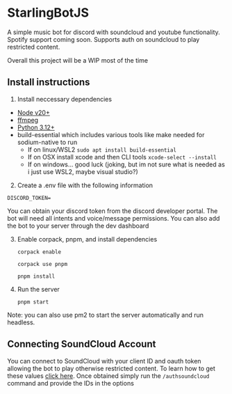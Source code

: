 # StarlingBotJS

A simple music bot for discord with soundcloud and youtube functionality. Spotify support coming soon. Supports auth on soundcloud to play restricted content.

Overall this project will be a WIP most of the time

## Install instructions

1. Install neccessary dependencies

- [Node v20+](https://nodejs.org/en/download)
- [ffmpeg](https://www.ffmpeg.org/download.html)
- [Python 3.12+](https://www.python.org/downloads/)
- build-essential which includes various tools like make needed for sodium-native to run
  - If on linux/WSL2 `sudo apt install build-essential`
  - If on OSX install xcode and then CLI tools `xcode-select --install`
  - If on windows... good luck (joking, but im not sure what is needed as i just use WSL2, maybe visual studio?)

2. Create a .env file with the following information

```
DISCORD_TOKEN=
```

You can obtain your discord token from the discord developer portal. The bot will need all intents and voice/message permissions. You can also add the bot to your server through the dev dashboard

3. Enable corpack, pnpm, and install dependencies

   `corpack enable`

   `corpack use pnpm`

   `pnpm install`

4. Run the server

   `pnpm start`

Note: you can also use pm2 to start the server automatically and run headless.

## Connecting SoundCloud Account

You can connect to SoundCloud with your client ID and oauth token allowing the bot to play otherwise restricted content. To learn how to get these values [click here](https://github.com/Tenpi/soundcloud.ts#getting-started). Once obtained simply run the `/authsoundcloud` command and provide the IDs in the options
